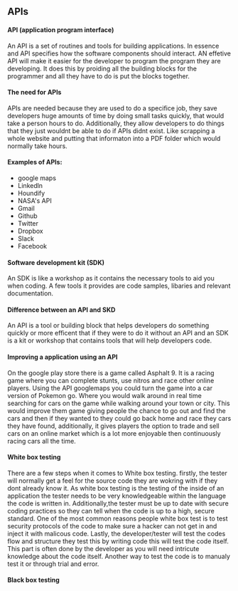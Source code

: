 ## APIs

#### API (application program interface)
An API is a set of routines and tools for building applications. In essence and API specifies how the software components should interact. AN effetive API will make it easier for the developer to program the program they are developing. It does this by proiding all the building blocks for the programmer and all they have to do is put the blocks together.

#### The need for APIs
APIs are needed because they are used to do a specifice job, they save developers huge amounts of time by doing small tasks quickly, that would take a person hours to do. Additionally, they allow developers to do things that they just wouldnt be able to do if APIs didnt exist. Like scrapping a whole website and putting that informaton into a PDF folder which would normally take hours.

#### Examples of APIs:
- google maps 
- Linkedln
- Houndify
- NASA's API
- Gmail
- Github
- Twitter
- Dropbox
- Slack
- Facebook

#### Software development kit (SDK)
An SDK is like a workshop as it contains the necessary tools to aid you when coding. A few tools it provides are  code samples, libaries and relevant documentation.

#### Difference between an API and SKD
An API is a tool or building block that helps developers do something quickly or more efficent that if they were to do it without an API and an SDK is a kit or workshop that contains tools that will help developers code.

#### Improving a application using an API
On the google play store there is a game called Asphalt 9. It is a racing game where you can complete stunts, use nitros and race other online players. Using the API googlemaps you could turn the game into a car version of Pokemon go. Where you would walk around in real time searching for cars on the game while walking around your town or city. This would improve them game giving people the chance to go out and find the cars and then if they wanted to they could go back home and race they cars they have found, additionally, it gives players the option to trade and sell cars on an online market which is a lot more enjoyable then continuously racing cars all the time.

#### White box testing
There are a few steps when it comes to White box testing. firstly, the tester will normally get a feel for the source code they are wokring with if they dont already know it. As white box testing is the testing of the inside of an application the tester needs to be very knowledgeable within the language the code is written in. Additionally,the tester must be up to date with secure coding practices so they can tell when the code is up to a high, secure standard. One of the most common reasons people white box test is to test security protocols of the code to make sure a hacker can not get in and inject it with malicous code. Lastly, the developer/tester will test the codes flow and structure they test this by writing code this will test the code itself. This part is often done by the developer as you will need intricute knowledge about the code itself. Another way to test the code is to manualy test it or through trial and error.

#### Black box testing

